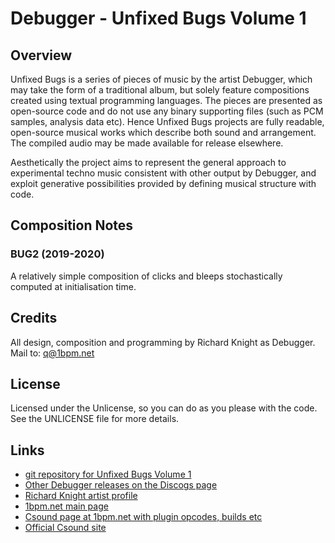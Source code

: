 # Debugger - Unfixed Bugs Volume 1

## Overview
Unfixed Bugs is a series of pieces of music by the artist Debugger, which may take the form of a traditional album, but solely feature compositions created using textual programming languages. The pieces are presented as open-source code and do not use any binary supporting files (such as PCM samples, analysis data etc). Hence Unfixed Bugs projects are fully readable, open-source musical works which describe both sound and arrangement. The compiled audio may be made available for release elsewhere. 

Aesthetically the project aims to represent the general approach to experimental techno music consistent with other output by Debugger, and exploit generative possibilities provided by defining musical structure with code.



## Composition Notes


### BUG2 (2019-2020)
A relatively simple composition of clicks and bleeps stochastically computed at initialisation time.

## Credits
All design, composition and programming by Richard Knight as Debugger. Mail to: q@1bpm.net



## License
Licensed under the Unlicense, so you can do as you please with the code. See the UNLICENSE file for more details.



## Links
* [git repository for Unfixed Bugs Volume 1](http://git.1bpm.net/csd-unfixedbugs1/about/)
* [Other Debugger releases on the Discogs page](https://www.discogs.com/artist/7224268-Debugger-3)
* [Richard Knight artist profile](http://rk.1bpm.net)
* [1bpm.net main page](http://1bpm.net/)
* [Csound page at 1bpm.net with plugin opcodes, builds etc](http://csound.1bpm.net/)
* [Official Csound site](https://csound.com/)

